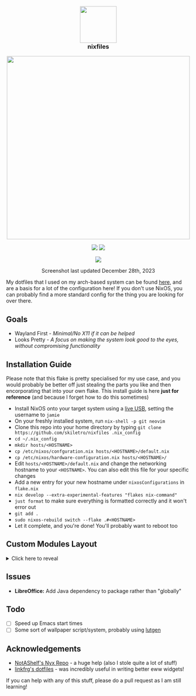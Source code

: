 <div align=center>
<h3>
  <img src="https://i.imgur.com/tSwLTKE.png" height="100"/>
  <br/>
  nixfiles
</h3>
</h2><img src="https://raw.githubusercontent.com/catppuccin/catppuccin/main/assets/palette/macchiato.png" width="500" />
<p></p>
  <img src="https://img.shields.io/github/stars/skiletro/nixfiles?color=f5c2e7&labelColor=303446&style=for-the-badge&logo=starship&logoColor=f5c2e7">
  <img src="https://img.shields.io/github/repo-size/skiletro/nixfiles?color=fab387&labelColor=303446&style=for-the-badge&logo=github&logoColor=fab387">
 <p></p>
 <img src="https://i.imgur.com/RoA2Ahq.png"></img>
 <p>Screenshot last updated December 28th, 2023</p>
</div>

My dotfiles that I used on my arch-based system can be found [here](https://github.com/skiletro/archfiles), and are a basis for a lot of the configuration here! If you don't use NixOS, you can probably find a more standard config for the thing you are looking for over there.

## Goals 
- Wayland First - *Minimal/No X11 if it can be helped*
- Looks Pretty - *A focus on making the system look good to the eyes, without compromising functionality*

## Installation Guide
Please note that this flake is pretty specialised for my use case, and you would probably be better off just stealing the parts you like and then encorporating that into your own flake. This install guide is here **just for reference** (and because I forget how to do this sometimes)

- Install NixOS onto your target system using a [live USB](https://nixos.org/manual/nixos/stable/#sec-booting-from-usb), setting the username to `jamie`
- On your freshly installed system, run `nix-shell -p git neovim`
- Clone this repo into your home directory by typing `git clone https://github.com/skiletro/nixfiles .nix_config`
- `cd ~/.nix_config`
- `mkdir hosts/<HOSTNAME>`
- `cp /etc/nixos/confguration.nix hosts/<HOSTNAME>/default.nix`
- `cp /etc/nixos/hardware-configuration.nix hosts/<HOSTNAME>/`
- Edit `hosts/<HOSTNAME>/default.nix` and change the networking hostname to your `<HOSTNAME>`. You can also edit this file for your specific changes
- Add a new entry for your new hostname under `nixosConfigurations` in `flake.nix`
- `nix develop --extra-experimental-features "flakes nix-command"`
- `just format` to make sure everything is formatted correctly and it won't error out
- `git add .`
- `sudo nixos-rebuild switch --flake .#<HOSTNAME>`
- Let it complete, and you're done! You'll probably want to reboot too

## Custom Modules Layout
<details>
  <summary>Click here to reveal</summary>
  <pre>
.
├── greeter
│   ├── enable (bool)
│   └── type (enum)
├── desktop
│   ├── enable (bool)
│   ├── environments (list, enum)
│   ├── terminalEmulator (enum)
│   ├── scaling
│   │   ├── enable (bool)
│   │   └── multiplier (float)
│   └── isWayland (not set manually)
├── programs
│   ├── graphical
│   │   ├── enable (bool, enables the rest of graphical and terminal)
│   │   ├── gaming (bool)
│   │   ├── emacs (bool)
│   │   ├── firefox (bool)
│   │   ├── spotify (bool)
│   │   └── zathura (bool)
│   ├── terminal
│   │   ├── neovim (bool)
│   │   ├── utils (bool)
│   │   └── extras (bool)
│   └── services
│       ├── eww (bool)
│       ├── swaylock (bool)
│       ├── swaync (bool)
│       ├── syncthing (bool)
│       └── wlogout (bool)
└── virtualisation
    └── enable (bool)
  </pre>
</details>

## Issues
- **LibreOffice:** Add Java dependency to package rather than "globally"

## Todo
- [ ] Speed up Emacs start times
- [ ] Some sort of wallpaper script/system, probably using [lutgen](https://github.com/ozwaldorf/lutgen-rs)

## Acknowledgements
- [NotAShelf's Nyx Repo](https://github.com/NotAShelf/nyx) - a huge help (also I stole quite a lot of stuff)
- [linkfrg's dotfiles](https://github.com/linkfrg/dotfiles) - was incredibly useful in writing better eww widgets! 

If you can help with any of this stuff, please do a pull request as I am still learning!
